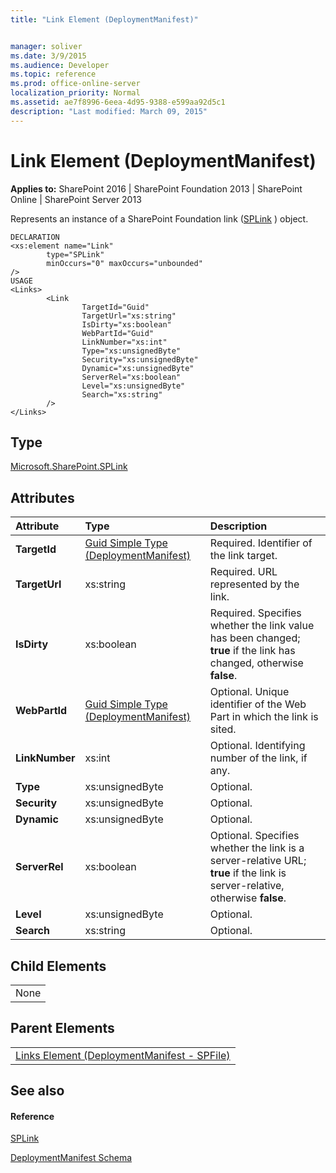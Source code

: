 ```yaml
---
title: "Link Element (DeploymentManifest)"


manager: soliver
ms.date: 3/9/2015
ms.audience: Developer
ms.topic: reference
ms.prod: office-online-server
localization_priority: Normal
ms.assetid: ae7f8996-6eea-4d95-9388-e599aa92d5c1
description: "Last modified: March 09, 2015"
---
```


# Link Element (DeploymentManifest)

 
  
 **Applies to:** SharePoint 2016 | SharePoint Foundation 2013 | SharePoint Online | SharePoint Server 2013 
  
Represents an instance of a SharePoint Foundation link ([SPLink](https://msdn.microsoft.com/library/Microsoft.SharePoint.SPLink.aspx) ) object. 
  
```
DECLARATION
<xs:element name="Link" 
        type="SPLink" 
        minOccurs="0" maxOccurs="unbounded" 
/>
USAGE
<Links>
        <Link
                TargetId="Guid"
                TargetUrl="xs:string"
                IsDirty="xs:boolean"
                WebPartId="Guid"
                LinkNumber="xs:int"
                Type="xs:unsignedByte"
                Security="xs:unsignedByte"
                Dynamic="xs:unsignedByte"
                ServerRel="xs:boolean"
                Level="xs:unsignedByte"
                Search="xs:string"
        />
</Links>

```

## Type

[Microsoft.SharePoint.SPLink](https://msdn.microsoft.com/library/Microsoft.SharePoint.SPLink.aspx)
  
## Attributes

|**Attribute**|**Type**|**Description**|
|:-----|:-----|:-----|
|**TargetId** <br/> |[Guid Simple Type (DeploymentManifest)](guid-simple-type-deploymentmanifest.md) <br/> |Required. Identifier of the link target.  <br/> |
|**TargetUrl** <br/> |xs:string  <br/> |Required. URL represented by the link.  <br/> |
|**IsDirty** <br/> |xs:boolean  <br/> |Required. Specifies whether the link value has been changed; **true** if the link has changed, otherwise **false**.  <br/> |
|**WebPartId** <br/> |[Guid Simple Type (DeploymentManifest)](guid-simple-type-deploymentmanifest.md) <br/> |Optional. Unique identifier of the Web Part in which the link is sited.  <br/> |
|**LinkNumber** <br/> |xs:int  <br/> |Optional. Identifying number of the link, if any.  <br/> |
|**Type** <br/> |xs:unsignedByte  <br/> |Optional.  <br/> |
|**Security** <br/> |xs:unsignedByte  <br/> |Optional.  <br/> |
|**Dynamic** <br/> |xs:unsignedByte  <br/> |Optional.  <br/> |
|**ServerRel** <br/> |xs:boolean  <br/> |Optional. Specifies whether the link is a server-relative URL; **true** if the link is server-relative, otherwise **false**.  <br/> |
|**Level** <br/> |xs:unsignedByte  <br/> |Optional.  <br/> |
|**Search** <br/> |xs:string  <br/> |Optional.  <br/> |
   
## Child Elements

||
|:-----|
|None |
   
## Parent Elements

||
|:-----|
|[Links Element (DeploymentManifest - SPFile)](links-element-deploymentmanifestspfile.md)|
   
## See also

#### Reference

[SPLink](https://msdn.microsoft.com/library/Microsoft.SharePoint.SPLink.aspx)


[DeploymentManifest Schema](deploymentmanifest-schema.md)

